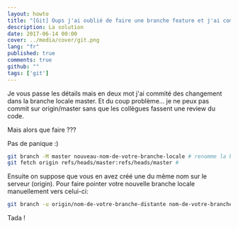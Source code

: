 ```yaml
---
layout: howto
title: "[Git] Oups j'ai oublié de faire une branche feature et j'ai commit mes changements sur la branche locale master."
description: La solution
date: 2017-06-14 00:00
cover: ../media/cover/git.png
lang: "fr"
published: true
comments: true
github: ""
tags: ['git']
---
```


Je vous passe les détails mais en deux mot j'ai commité des changement dans la branche locale master. Et du coup problème... je ne peux pas commit sur origin/master sans que les collègues fassent une review du code.

Mais alors que faire ???

Pas de panique :)

```bash
git branch -M master nouveau-nom-de-votre-branche-locale # renomme la branche locale
git fetch origin refs/heads/master:refs/heads/master #
```
Ensuite on suppose que vous en avez créé une du même nom sur le serveur (origin). Pour faire pointer votre nouvelle branche locale manuellement vers celui-ci:

```bash
git branch -u origin/nom-de-votre-branche-distante nom-de-votre-branche-locale
```

Tada ! 
